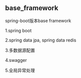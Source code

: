 ## base_framework

spring-boot版本base framework

1.spring boot

2.spring data jpa, spring data redis

3.多数据源配置

4.swagger

5.全局异常处理